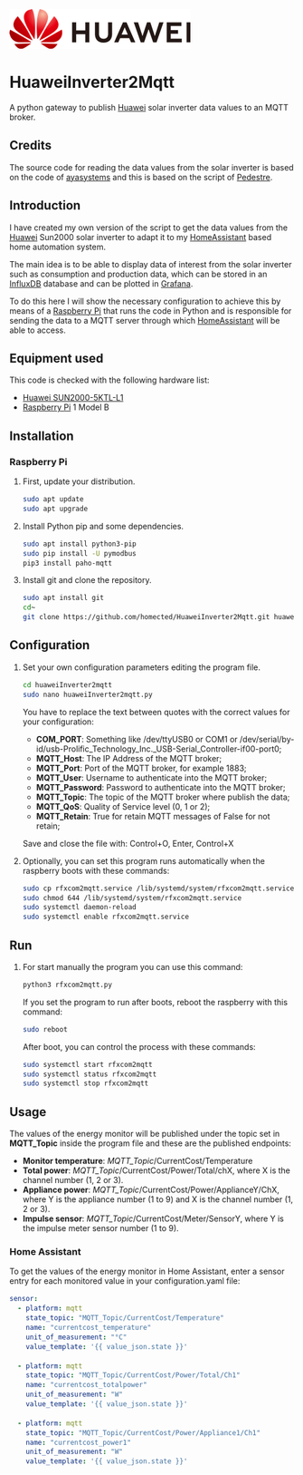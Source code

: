 ![huawei logo](logo.png)
# HuaweiInverter2Mqtt
A python gateway to publish [Huawei](https://solar.huawei.com/) solar inverter data values to an MQTT broker.

## Credits
The source code for reading the data values from the solar inverter is based on the code of [ayasystems](https://github.com/ayasystems/Huawei-TCP-Modbus) and this is based on the script of [Pedestre](https://www.dropbox.com/s/9zaa1zexnr6cv60/detalles_modbus-tcp.py?dl=0).

## Introduction
I have created my own version of the script to get the data values from the [Huawei](https://solar.huawei.com/) Sun2000 solar inverter to adapt it to my [HomeAssistant](https://www.home-assistant.io/) based home automation system. 

The main idea is to be able to display data of interest from the solar inverter such as consumption and production data, which can be stored in an [InfluxDB](https://www.influxdata.com/) database and can be plotted in [Grafana](https://grafana.com/).

To do this here I will show the necessary configuration to achieve this by means of a [Raspberry Pi](https://www.raspberrypi.org/) that runs the code in Python and is responsible for sending the data to a MQTT server through which [HomeAssistant](https://www.home-assistant.io/) will be able to access.

## Equipment used

This code is checked with the following hardware list:

- [Huawei SUN2000-5KTL-L1](https://solar.huawei.com/en-GB/download?p=%2f-%2fmedia%2fSolar%2fattachment%2fpdf%2feu%2fdatasheet%2fSUN2000-2-6KTL-L1.pdf)
- [Raspberry Pi](https://www.raspberrypi.org/) 1 Model B

## Installation

### Raspberry Pi

1. First, update your distribution.

   ```sh
   sudo apt update
   sudo apt upgrade
   ```
   
2. Install Python pip and some dependencies.

   ```sh
   sudo apt install python3-pip
   sudo pip install -U pymodbus
   pip3 install paho-mqtt
   ```
 
3. Install git and clone the repository.

   ```sh
   sudo apt install git
   cd~
   git clone https://github.com/homected/HuaweiInverter2Mqtt.git huaweiInverter2mqtt
   ```

## Configuration

1. Set your own configuration parameters editing the program file.

   ```sh
   cd huaweiInverter2mqtt
   sudo nano huaweiInverter2mqtt.py
   ```

	You have to replace the text between quotes with the correct values for your configuration:
  
  	- **COM_PORT**: Something like /dev/ttyUSB0 or COM1 or /dev/serial/by-id/usb-Prolific_Technology_Inc._USB-Serial_Controller-if00-port0;
  	- **MQTT_Host**: The IP Address of the MQTT broker;
  	- **MQTT_Port**: Port of the MQTT broker, for example 1883;
  	- **MQTT_User**: Username to authenticate into the MQTT broker;
  	- **MQTT_Password**: Password to authenticate into the MQTT broker;
  	- **MQTT_Topic**: The topic of the MQTT broker where publish the data;
  	- **MQTT_QoS**: Quality of Service level (0, 1 or 2);
  	- **MQTT_Retain**: True for retain MQTT messages of False for not retain;

  	Save and close the file with: Control+O, Enter, Control+X
  
  
2. Optionally, you can set this program runs automatically when the raspberry boots with these commands:

   ```sh
   sudo cp rfxcom2mqtt.service /lib/systemd/system/rfxcom2mqtt.service
   sudo chmod 644 /lib/systemd/system/rfxcom2mqtt.service
   sudo systemctl daemon-reload
   sudo systemctl enable rfxcom2mqtt.service
   ```

## Run

1. For start manually the program you can use this command:

   ```sh
   python3 rfxcom2mqtt.py
   ```

	If you set the program to run after boots, reboot the raspberry with this command:

   ```sh
   sudo reboot
   ```
   
	After boot, you can control the process with these commands:

   ```sh
   sudo systemctl start rfxcom2mqtt
   sudo systemctl status rfxcom2mqtt
   sudo systemctl stop rfxcom2mqtt
   ```

## Usage

The values of the energy monitor will be published under the topic set in **MQTT_Topic** inside the program file and these are the published endpoints:

- **Monitor temperature**: *MQTT_Topic*/CurrentCost/Temperature
- **Total power**: *MQTT_Topic*/CurrentCost/Power/Total/chX, where X is the channel number (1, 2 or 3).
- **Appliance power**: *MQTT_Topic*/CurrentCost/Power/ApplianceY/ChX, where Y is the appliance number (1 to 9) and X is the channel number (1, 2 or 3).
- **Impulse sensor**: *MQTT_Topic*/CurrentCost/Meter/SensorY, where Y is the impulse meter sensor number (1 to 9).

### Home Assistant

To get the values of the energy monitor in Home Assistant, enter a sensor entry for each monitored value in your configuration.yaml file:

   ```yaml
   sensor:
     - platform: mqtt
       state_topic: "MQTT_Topic/CurrentCost/Temperature"
       name: "currentcost_temperature"
       unit_of_measurement: "°C"
       value_template: '{{ value_json.state }}'

     - platform: mqtt
       state_topic: "MQTT_Topic/CurrentCost/Power/Total/Ch1"
       name: "currentcost_totalpower"
       unit_of_measurement: "W"
       value_template: '{{ value_json.state }}'
    
     - platform: mqtt
       state_topic: "MQTT_Topic/CurrentCost/Power/Appliance1/Ch1"
       name: "currentcost_power1"
       unit_of_measurement: "W"
       value_template: '{{ value_json.state }}'
   ```
